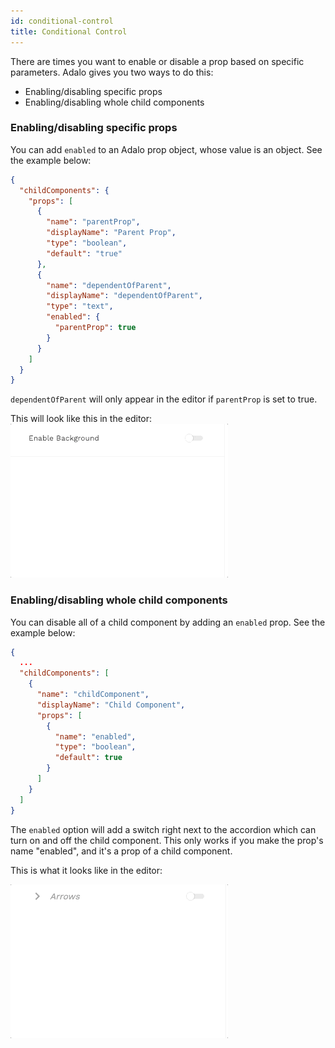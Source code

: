 ```yaml
---
id: conditional-control
title: Conditional Control
---
```


There are times you want to enable or disable a prop based on specific parameters. Adalo gives you two ways to do this:

- Enabling/disabling specific props
- Enabling/disabling whole child components

### Enabling/disabling specific props
You can add `enabled` to an Adalo prop object, whose value is an object. See the example below:

```json
{
  "childComponents": {
    "props": [
      {
        "name": "parentProp",
        "displayName": "Parent Prop",
        "type": "boolean",
        "default": "true"
      },
      {
        "name": "dependentOfParent",
        "displayName": "dependentOfParent",
        "type": "text",
        "enabled": {
          "parentProp": true
        }
      }
    ]
  }
}
```

`dependentOfParent` will only appear in the editor if `parentProp` is set to true.

This will look like this in the editor:
<img src="/img/enabled-prop.gif" alt='Enabled Prop Example' />

### Enabling/disabling whole child components

You can disable all of a child component by adding an `enabled` prop. See the example below:

```json
{
  ...
  "childComponents": [
    {
      "name": "childComponent",
      "displayName": "Child Component",
      "props": [
        {
          "name": "enabled",
          "type": "boolean",
          "default": true
        }
      ]
    }
  ]
}
```

The `enabled` option will add a switch right next to the accordion which can turn on and off the child component. This only works if you make the prop's name "enabled", and it's a prop of a child component.

This is what it looks like in the editor:

<img src="/img/enabled-child-component.gif" alt='Enabled Child Component Example' />
